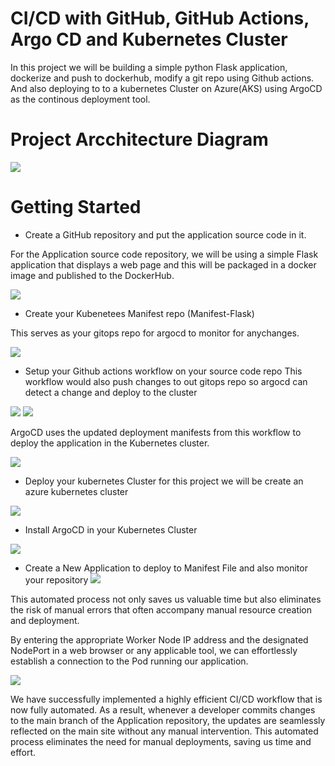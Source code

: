# CI/CD with GitHub, GitHub Actions, Argo CD and Kubernetes Cluster

In this project we will be building a simple python Flask application, dockerize and push to dockerhub, modify a git repo using Github actions. And also deploying to to a kubernetes Cluster on Azure(AKS) using ArgoCD as the continous deployment tool.

# Project Arcchitecture Diagram

![](./Images/architecture.png)



# Getting Started

- Create a GitHub repository and put the application source code in it.

For the Application source code repository, we will be using a simple Flask application that displays a web page and this will be packaged in a docker image and published to the DockerHub.

![](./Images/app.png)

- Create your Kubenetees Manifest repo (Manifest-Flask) 

This serves as your gitops repo for argocd to monitor for anychanges.

![](./Images/manifest.png)

- Setup your Github actions workflow on your source code repo 
This workflow would also push changes to out gitops repo so argocd can detect a change and deploy to the cluster 

![](./Images/workflow1.png)
![](./Images/workflow2.png)

ArgoCD uses the updated deployment manifests from this workflow to deploy the application in the Kubernetes cluster.

![](./Images/pipeline.png)

- Deploy your kubernetes Cluster 
for this project we will be create an azure kubernetes cluster

![](./Images/AKS.png)

-  Install ArgoCD in your Kubernetes Cluster

![](./Images/sign%20in.png)

- Create a New Application to deploy to Manifest File and also monitor your repository
![](./Images/argocd%20.png)

This automated process not only saves us valuable time but also eliminates the risk of manual errors that often accompany manual resource creation and deployment.

By entering the appropriate Worker Node IP address and the designated NodePort in a web browser or any applicable tool, we can effortlessly establish a connection to the Pod running our application.

![](./Images/web.png)

We have successfully implemented a highly efficient CI/CD workflow that is now fully automated. As a result, whenever a developer commits changes to the main branch of the Application repository, the updates are seamlessly reflected on the main site without any manual intervention. This automated process eliminates the need for manual deployments, saving us time and effort. 




